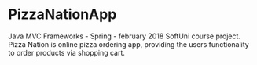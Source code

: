 # PizzaNationApp
Java MVC Frameworks - Spring - february 2018 SoftUni course project.
Pizza Nation is online pizza ordering app, providing the users functionality to order products via shopping cart.
